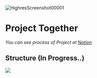 ![HighresScreenshot00001](https://i.imgur.com/y1RYnYT.jpg)
# Project Together
*You can see process of Project at [Notion](https://www.notion.so/rukasp/Project-Together-ecc53d8874ed4d47948afb8b53c7d10e)*
## Structure (In Progress..)
<img src="https://user-images.githubusercontent.com/25034289/75104455-6928b480-564c-11ea-8433-0652c50288d4.png">
